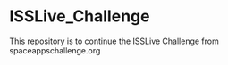ISSLive_Challenge
=================

This repository is to continue the ISSLive Challenge from spaceappschallenge.org